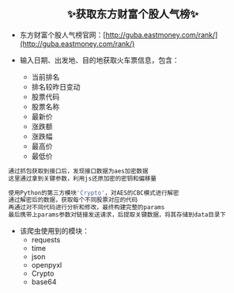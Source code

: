 ## <center>✨获取东方财富个股人气榜✨</center>
 - 东方财富个股人气榜官网：[http://guba.eastmoney.com/rank/](http://guba.eastmoney.com/rank/)

 - 输入日期、出发地、目的地获取火车票信息，包含：
    - 当前排名
    - 排名较昨日变动
    - 股票代码
    - 股票名称
    - 最新价
    - 涨跌额
    - 涨跌幅
    - 最高价
    - 最低价

```python
通过抓包获取到接口后，发现接口数据为aes加密数据
这里通过拿到关键参数，利用js还原加密的密钥和偏移量

使用Python的第三方模块'Crypto'，对AES的CBC模式进行解密
通过解密后的数据，获取每个不同股票对应的代码
再通过对不同代码进行分析和修改，最终构建完整的params
最后携带上params参数对链接发送请求，后提取关键数据，将其存储到data目录下
```

 - 该爬虫使用到的模块：
	 - requests
	 - time
     - json
     - openpyxl
	 - Crypto
	 - base64
